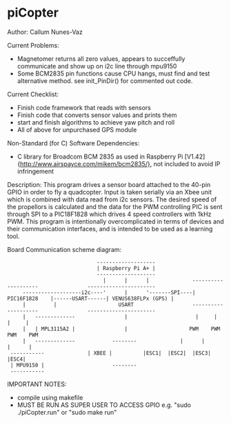 # piCopter

Author: Callum Nunes-Vaz

Current Problems: 
 * Magnetomer returns all zero values, appears to succeffully communicate and show up on i2c line through mpu9150
 * Some BCM2835 pin functions cause CPU hangs, must find and test alternative method. see init_PinDir() for commented out code.

Current Checklist:
 * Finish code framework that reads with sensors
 * Finish code that converts sensor values and prints them
 * start and finish algorithms to achieve yaw pitch and roll
 * All of above for unpurchased GPS module

Non-Standard (for C) Software Dependencies: 
 * C library for Broadcom BCM 2835 as used in Raspberry Pi [V1.42] {http://www.airspayce.com/mikem/bcm2835/}, not included to avoid IP infringement

Description: 
This program drives a sensor board attached to the 40-pin GPIO in order to fly a quadcopter. Input is
taken serially via an Xbee unit which is combined with data read from i2c sensors. The desired speed 
of the propellors is calculated and the data for the PWM controlling PIC is sent through SPI to a 
PIC18F1828 which drives 4 speed controllers with 1kHz PWM. 
This program is intentionally overcomplicated in terms of devices and their communication interfaces, 
and is intended to be used as a learning tool.


Board Communication scheme diagram:
```
                             -------------------
                             | Raspberry Pi A+ |
                             -------------------
                               |      |      |              --------------------                ----------------------
     -------------------i2c----'      |      '-------SPI----|    PIC16F1828    |------USART------| VENUS638FLPx (GPS) |
     |         |                    USART                   --------------------                ----------------------
     |   -------------                |                      |     |      |     |
     |   | MPL3115A2 |                |                    PWM    PWM    PWM    PWM			
     |	 -------------	     	  --------	            |      |      |      |
 -----------			  | XBEE |	        |ESC1|  |ESC2|  |ESC3|  |ESC4|
 | MPU9150 |                      --------
 -----------
```

IMPORTANT NOTES:
 * compile using makefile
 * MUST BE RUN AS SUPER USER TO ACCESS GPIO e.g. "sudo ./piCopter.run" or "sudo make run"


